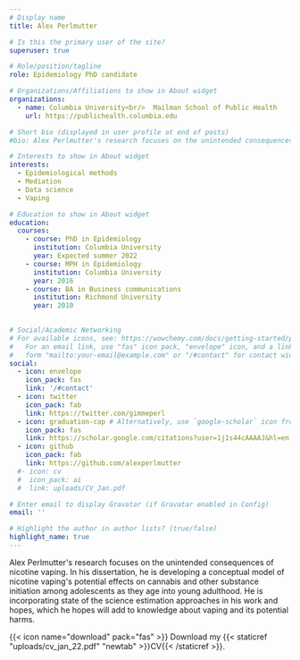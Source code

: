 ```yaml
---
# Display name
title: Alex Perlmutter

# Is this the primary user of the site?
superuser: true

# Role/position/tagline
role: Epidemiology PhD candidate

# Organizations/Affiliations to show in About widget
organizations:
  - name: Columbia University<br/>  Mailman School of Public Health
    url: https://publichealth.columbia.edu

# Short bio (displayed in user profile at end of posts)
#bio: Alex Perlmutter's research focuses on the unintended consequences of nicotine vaping. In his dissertation, he is developing a conceptual model of nicotine vaping's potential effects on cannabis and other substance initiation among adolescents as they age into young adulthood. He is incorporating state of the science estimation approaches in his work and hopes, which he hopes will add to knowledge about vaping and its potential harms.

# Interests to show in About widget
interests:
  - Epidemiological methods
  - Mediation
  - Data science
  - Vaping

# Education to show in About widget
education:
  courses:
    - course: PhD in Epidemiology
      institution: Columbia University
      year: Expected summer 2022
    - course: MPH in Epidemiology
      institution: Columbia University
      year: 2016
    - course: BA in Business communications
      institution: Richmond University
      year: 2010
      

# Social/Academic Networking
# For available icons, see: https://wowchemy.com/docs/getting-started/page-builder/#icons
#   For an email link, use "fas" icon pack, "envelope" icon, and a link in the
#   form "mailto:your-email@example.com" or "/#contact" for contact widget.
social:
  - icon: envelope
    icon_pack: fas
    link: '/#contact'
  - icon: twitter
    icon_pack: fab
    link: https://twitter.com/gimmeperl
  - icon: graduation-cap # Alternatively, use `google-scholar` icon from `ai` icon pack
    icon_pack: fas
    link: https://scholar.google.com/citations?user=1j1s44cAAAAJ&hl=en
  - icon: github
    icon_pack: fab
    link: https://github.com/alexperlmutter
  #- icon: cv
  #  icon_pack: ai
  #  link: uploads/CV_Jan.pdf

# Enter email to display Gravatar (if Gravatar enabled in Config)
email: ''

# Highlight the author in author lists? (true/false)
highlight_name: true
---
```


Alex Perlmutter's research focuses on the unintended consequences of nicotine vaping. In his dissertation, he is developing a conceptual model of nicotine vaping's potential effects on cannabis and other substance initiation among adolescents as they age into young adulthood. He is incorporating state of the science estimation approaches in his work and hopes, which he hopes will add to knowledge about vaping and its potential harms.

{{< icon name="download" pack="fas" >}} Download my {{< staticref "uploads/cv_jan_22.pdf" "newtab" >}}CV{{< /staticref >}}.

